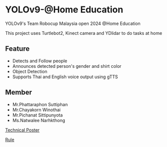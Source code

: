 # YOLOv9-@Home Education 
YOLOv9's Team Robocup Malaysia open 2024 @Home Education

This project uses Turtlebot2, Kinect camera and YDlidar to do tasks at home
## Feature
- Detects and Follow people
- Announces detected person's gender and shirt color
- Object Detection
- Supports Thai and English voice output using gTTS
## Member
- Mr.Phattaraphon Suttiphan
- Mr.Chayakorn Winothai
- Mr.Pichanat Sittipunyota
- Ms.Natwalee Narhkthong
  
[Technical Poster](Rules\Poster-YOLOv9.pdf)


[Rule](Rules\Rule2024RoboCup@HomeEducation.pdf)
